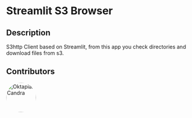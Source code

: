 # Streamlit S3 Browser

## Description

S3http Client based on Streamlit, from this app you check directories and download files from s3.

## Contributors

[//]: contributor-faces

<a href="https://github.com/oktapiancaw"><img src="https://avatars.githubusercontent.com/u/48079010?v=4" title="Oktapian Candra" width="80" height="80" style="border-radius: 50%"></a>

[//]: contributor-faces